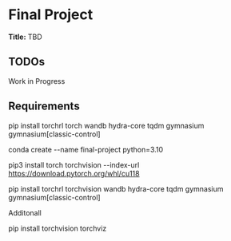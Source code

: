 # Final Project

**Title:** TBD

## TODOs


Work in Progress

## Requirements

pip install torchrl torch wandb hydra-core tqdm gymnasium gymnasium[classic-control]

conda create --name final-project python=3.10

pip3 install torch torchvision --index-url https://download.pytorch.org/whl/cu118

pip install torchrl torchvision wandb hydra-core tqdm gymnasium gymnasium[classic-control]


Additonall

pip install torchvision torchviz
